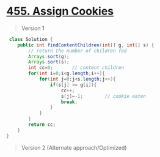 # [455. Assign Cookies](https://leetcode.com/problems/assign-cookies/)
> Version 1
```java
 class Solution {
    public int findContentChildren(int[] g, int[] s) {
        // return the number of children fed
        Arrays.sort(g);
        Arrays.sort(s);
        int cc=0;       // content children
        for(int i=0;i<g.length;i++){
            for(int j=0;j<s.length;j++){
                if(s[j] >= g[i]){
                    cc++;
                    s[j]=-1;        // cookie eaten
                    break;
                }
            }
        }
        return cc;
    }
}
```

> Version 2 (Alternate approach/Optimized)